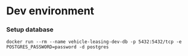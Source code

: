 # Dev environment

### Setup database

`docker run --rm --name vehicle-leasing-dev-db -p 5432:5432/tcp -e POSTGRES_PASSWORD=password -d postgres`